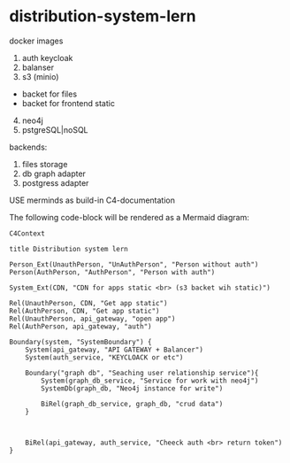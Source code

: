 # distribution-system-lern


docker images

1. auth keycloak
2. balanser
3. s3 (minio)
- backet for files
- backet for frontend static
4. neo4j
5. pstgreSQL|noSQL


backends:

1. files storage
2. db graph adapter
3. postgress adapter


USE merminds as build-in C4-documentation




The following code-block will be rendered as a Mermaid diagram:

```mermaid
C4Context

title Distribution system lern

Person_Ext(UnauthPerson, "UnAuthPerson", "Person without auth")
Person(AuthPerson, "AuthPerson", "Person with auth")

System_Ext(CDN, "CDN for apps static <br> (s3 backet wih static)")

Rel(UnauthPerson, CDN, "Get app static")
Rel(AuthPerson, CDN, "Get app static")
Rel(UnauthPerson, api_gateway, "open app")
Rel(AuthPerson, api_gateway, "auth")

Boundary(system, "SystemBoundary") {
    System(api_gateway, "API GATEWAY + Balancer")
    System(auth_service, "KEYCLOACK or etc")

    Boundary("graph db", "Seaching user relationship service"){
        System(graph_db_service, "Service for work with neo4j")
        SystemDb(graph_db, "Neo4j instance for write")

        BiRel(graph_db_service, graph_db, "crud data")
    }
    


    BiRel(api_gateway, auth_service, "Cheeck auth <br> return token")
}
```
